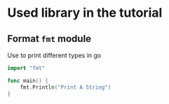 # Used library in the tutorial

## Format `fmt` module

Use to print different types in go

```go
import "fmt"

func main() {
    fmt.Println("Print A String")
}
```